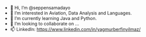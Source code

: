- 👋 Hi, I’m @seppensamadayo
- 👀 I’m interested in Aviation, Data Analysis and Languages.
- 🌱 I’m currently learning Java and Python.
- 💞️ I’m looking to collaborate on ...
- 📫 LinkedIn: https://www.linkedin.com/in/yagmurberfinyilmaz/

